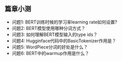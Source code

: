 ## 篇章小测
* 问题1: BERT训练时候的学习率learning rate如何设置?
* 问题2: BERT模型使用哪种分词方式？
* 问题3: 如何理解BERT模型输入的type ids？
* 问题4: Hugginface代码中的BasicTokenizer作用是？
* 问题5: WordPiece分词的好处是什么？
* 问题6: BERT中的warmup作用是什么？
